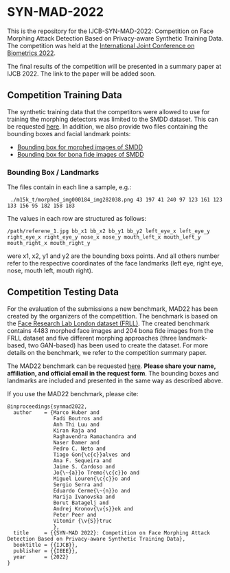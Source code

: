 # SYN-MAD-2022

This is the repository for the IJCB-SYN-MAD-2022: Competition on Face Morphing Attack Detection Based on Privacy-aware Synthetic Training Data. The competition was held at the [International Joint Conference on Biometrics 2022](https://ijcb2022.org/#/). 

The final results of the competition will be presented in a summary paper at IJCB 2022. The link to the paper will be added soon.

## Competition Training Data ##
The synthetic training data that the competitors were allowed to use for training the morphing detectors was limited to the SMDD dataset. This can be requested [here](https://github.com/naserdamer/SMDD-Synthetic-Face-Morphing-Attack-Detection-Development-dataset). In addition, we also provide two files containing the bounding boxes and facial landmark points: 

* [Bounding box for morphed images of SMDD](https://drive.google.com/file/d/1-NmRcAnPTqVX1_Y7BKBBDsh9XTLYpySr/view)
* [Bounding box for bona fide images of SMDD](https://drive.google.com/file/d/1g9JfIubNlvjnHwxkTHeV8JaDMMWwsO-N/view)

### Bounding Box / Landmarks ###
The files contain in each line a sample, e.g.:
```
 ./m15k_t/morphed_img000184_img282038.png 43 197 41 240 97 123 161 123 133 156 95 182 158 183
```
The values in each row are structured as follows: 
```
/path/referene_1.jpg bb_x1 bb_x2 bb_y1 bb_y2 left_eye_x left_eye_y right_eye_x right_eye_y nose_x nose_y mouth_left_x mouth_left_y mouth_right_x mouth_right_y 
```
were x1, x2, y1 and y2 are the bounding boxs points. And all others number refer to the respective coordinates of the face landmarks (left eye, right eye, nose, mouth left, mouth right).

## Competition Testing Data ##
For the evaluation of the submissions a new benchmark, MAD22 has been created by the organizers of the competittion. The benchmark is based on the [Face Research Lab London dataset (FRLL)](https://figshare.com/articles/dataset/Face_Research_Lab_London_Set/5047666). The created benchmark contains 4483 morphed face images and 204 bona fide images from the FRLL dataset and five different morphing approaches (three landmark-based, two GAN-based) has been used to create the dataset. For more details on the benchmark, we refer to the competition summary paper.

The MAD22 benchmark can be requested [here](https://drive.google.com/drive/folders/1w6E9059Ro_ajvw8DjaNMvETiFSXfmSAp). **Please share your name, affiliation, and official email in the request form**. The bounding boxes and landmarks are included and presented in the same way as described above.


If you use the MAD22 benchmark, please cite:
```
@inproceedings{synmad2022,
  author    = {Marco Huber and
               Fadi Boutros and 
               Anh Thi Luu and
               Kiran Raja and 
               Raghavendra Ramachandra and
               Naser Damer and
               Pedro C. Neto and 
               Tiago Gon{\c{c}}alves and
               Ana F. Sequeira and
               Jaime S. Cardoso and
               Jo{\~{a}}o Tremo{\c{c}}o and
               Miguel Louren{\c{c}}o and
               Sergio Serra and
               Eduardo Cerme{\~{n}}o and 
               Marija Ivanovska and
               Borut Batagelj and
               Andrej Kronov{\v{s}}ek and
               Peter Peer and
               Vitomir {\v{S}}truc
               },
  title     = {{SYN-MAD 2022}: Competition on Face Morphing Attack Detection Based on Privacy-aware Synthetic Training Data},
  booktitle = {{IJCB}},
  publisher = {{IEEE}},
  year      = {2022}
}
```
